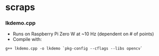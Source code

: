 # scraps

### lkdemo.cpp
- Runs on Raspberry Pi Zero W at ~10 Hz (dependent on # of points)
- Compile with:
```
g++ lkdemo.cpp -o lkdemo `pkg-config --cflags --libs opencv`
```
